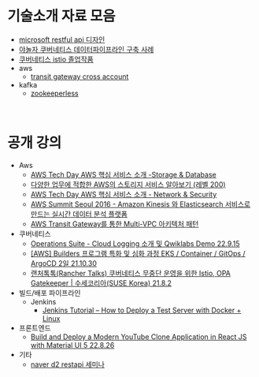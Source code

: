 # 기술소개 자료 모음
* [microsoft restful api 디자인](https://docs.microsoft.com/ko-kr/azure/architecture/best-practices/api-design)
* [야놀자 쿠버네티스 데이터파이프라인 구축 사례](https://speakerdeck.com/1ambda/machine-learning-on-kubernetes?slide=13)
* [쿠버네티스 istio 졸업작품](https://youtu.be/TDG2syZHrpI)
* aws
  * [transit gateway cross account](https://whchoi98.gitbook.io/aws-hybrid/3.-multiaccount/3.2.ram-multiaccount-tgw)
* kafka
  * [zookeeperless](https://learnk8s.io/kafka-ha-kubernetes)

<br>

# 공개 강의
* Aws
  * [AWS Tech Day AWS 핵심 서비스 소개 -Storage & Database](https://youtu.be/LoEeQe2jXYM)
  * [다양한 업무에 적합한 AWS의 스토리지 서비스 알아보기 (레벨 200) ](https://youtu.be/frZzYF0zvR0)
  * [AWS Tech Day AWS 핵심 서비스 소개 - Network & Security](https://youtu.be/7HvdFkVDCHQ)
  * [AWS Summit Seoul 2016 - Amazon Kinesis 와 Elasticsearch 서비스로 만드는 실시간 데이터 분석 플랫폼](https://youtu.be/SHVWcAW4RQ8)
  * [AWS Transit Gateway를 통한 Multi-VPC 아키텍처 패턴](https://youtu.be/vEFh0BQ3iOk)
* 쿠버네티스
  * [Operations Suite - Cloud Logging 소개 및 Qwiklabs Demo 22.9.15](https://youtu.be/RqQVxckJ2WM)
  * [[AWS] Builders 프로그램 특화 및 심화 과정 EKS / Container / GitOps / ArgoCD 2일 21.10.30](https://youtu.be/amyv5iCjGGM)
  * [랜처톡톡(Rancher Talks) 쿠버네티스 무중단 운영을 위한 Istio, OPA Gatekeeper | 수세코리아(SUSE Korea) 21.8.2](https://youtu.be/2Vk9ShkPxh8)
* 빌드/배포 파이프라인
  * Jenkins
    * [Jenkins Tutorial – How to Deploy a Test Server with Docker + Linux](https://youtu.be/f4idgaq2VqA)
* 프론트엔드
  * [Build and Deploy a Modern YouTube Clone Application in React JS with Material UI 5 22.8.26](https://youtu.be/FHTbsZEJspU)
* 기타
  * [naver d2 restapi 세미나](https://youtu.be/RP_f5dMoHFc)
